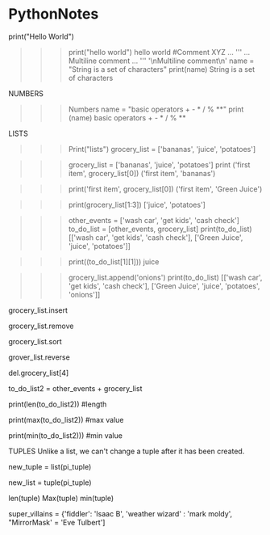 # PythonNotes
print("Hello World")
>>> print("hello world")
hello world
>>> #Comment XYZ
...
>>> '''
... Multiline comment
... '''
'\nMultiline comment\n'
>>> name = "String is a set of characters"
>>> print(name)
String is a set of characters

NUMBERS
>>> Numbers
>>> name = "basic operators  + - * / % **"
>>> print (name)
basic operators  + - * / % **

LISTS
>>>Print("lists")
grocery_list = ['bananas', 'juice', 'potatoes']

>>> grocery_list = ['bananas', 'juice', 'potatoes']
>>> print ('first item', grocery_list[0])
('first item', 'bananas')
>>>

>>> print('first item', grocery_list[0])
('first item', 'Green Juice')

>>> print(grocery_list[1:3])
['juice', 'potatoes']
>>>

>>> other_events = ['wash car', 'get kids', 'cash check']
>>> to_do_list = [other_events, grocery_list]
>>> print(to_do_list)
[['wash car', 'get kids', 'cash check'], ['Green Juice', 'juice', 'potatoes']]
>>>

>>> print((to_do_list[1][1]))
juice
>>>

>>> grocery_list.append('onions')
>>> print(to_do_list)
[['wash car', 'get kids', 'cash check'], ['Green Juice', 'juice', 'potatoes', 'onions']]
>>>

grocery_list.insert

grocery_list.remove

grocery_list.sort

grover_list.reverse

del.grocery_list[4]

to_do_list2 = other_events + grocery_list

print(len(to_do_list2))   #length

print(max(to_do_list2))   #max value

print(min(to_do_list2)))  #min value

TUPLES
Unlike a list, we can't change a tuple after it has been created. 

new_tuple = list(pi_tuple)

new_list = tuple(pi_tuple)

len(tuple) Max(tuple) min(tuple) 

super_villains = {'fiddler': 'Isaac B', 'weather wizard' : 'mark moldy', "MirrorMask' = 'Eve Tulbert']




